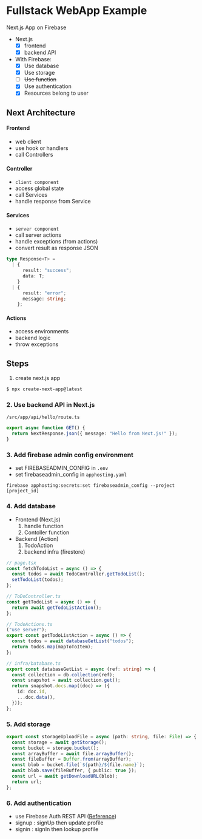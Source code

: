 # Fullstack WebApp Example

Next.js App on Firebase

- Next.js
  - [x] frontend
  - [x] backend API
- With Firebase:
  - [x] Use database
  - [x] Use storage
  - [ ] ~~Use function~~
  - [x] Use authentication
  - [x] Resources belong to user

## Next Architecture

#### Frontend

- web client
- use hook or handlers
- call Controllers

#### Controller

- `client component`
- access global state
- call Services
- handle response from Service

#### Services

- `server component`
- call server actions
- handle exceptions (from actions)
- convert result as response JSON

```ts
type Response<T> =
  | {
      result: "success";
      data: T;
    }
  | {
      result: "error";
      message: string;
    };
```

#### Actions

- access environments
- backend logic
- throw exceptions

## Steps

1. create next.js app

```bash
$ npx create-next-app@latest
```

### 2. Use backend API in Next.js

`/src/app/api/hello/route.ts`

```ts
export async function GET() {
  return NextResponse.json({ message: "Hello from Next.js!" });
}
```

### 3. Add firebase admin config environment

- set FIREBASEADMIN_CONFIG in `.env`
- set firebaseadmin_config in `apphosting.yaml`

```shell
firebase apphosting:secrets:set firebaseadmin_config --project [project_id]
```

### 4. Add database

- Frontend (Next.js)
  1. handle function
  2. Contoller function
- Backend (Action)
  1. TodoAction
  2. backend infra (firestore)

```ts
// page.tsx
const fetchTodoList = async () => {
  const todos = await TodoController.getTodoList();
  setTodoList(todos);
};

// ToDoController.ts
const getTodoList = async () => {
  return await getTodoListAction();
};

// TodoActions.ts
("use server");
export const getTodoListAction = async () => {
  const todos = await databaseGetList("todos");
  return todos.map(mapToToItem);
};

// infra/batabase.ts
export const databaseGetList = async (ref: string) => {
  const collection = db.collection(ref);
  const snapshot = await collection.get();
  return snapshot.docs.map((doc) => ({
    id: doc.id,
    ...doc.data(),
  }));
};
```

### 5. Add storage

```ts
export const storageUploadFile = async (path: string, file: File) => {
  const storage = await getStorage();
  const bucket = storage.bucket();
  const arrayBuffer = await file.arrayBuffer();
  const fileBuffer = Buffer.from(arrayBuffer);
  const blob = bucket.file(`${path}/${file.name}`);
  await blob.save(fileBuffer, { public: true });
  const url = await getDownloadURL(blob);
  return url;
};
```

### 6. Add authentication

- use Firebase Auth REST API ([Reference](https://firebase.google.com/docs/reference/rest/auth))
- signup : signUp then update profile
- signin : signIn then lookup profile
